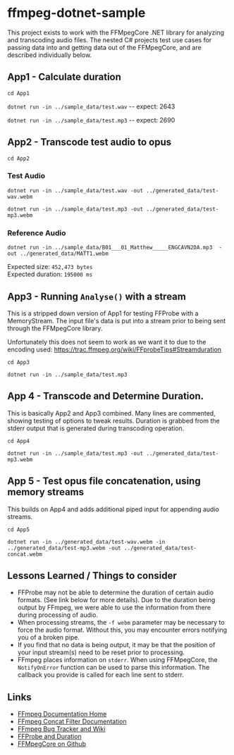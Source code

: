 # ffmpeg-dotnet-sample

This project exists to work with the FFMpegCore .NET library for analyzing and transcoding audio files. The nested C# projects test use cases for passing data into and getting data out of the FFMpegCore, and are described individually below.

## App1 - Calculate duration

`cd App1`

`dotnet run -in ../sample_data/test.wav` -- expect: 2643

`dotnet run -in ../sample_data/test.mp3` -- expect: 2690

## App2 - Transcode test audio to opus

`cd App2`


### Test Audio

`dotnet run -in ../sample_data/test.wav -out ../generated_data/test-wav.webm`

`dotnet run -in ../sample_data/test.mp3 -out ../generated_data/test-mp3.webm`

### Reference Audio

`dotnet run -in ../sample_data/B01___01_Matthew_____ENGCAVN2DA.mp3  -out ../generated_data/MATT1.webm`

Expected size: `452,473 bytes`<br />
Expected duration: `195000 ms`

## App3 - Running `Analyse()` with a stream

This is a stripped down version of App1 for testing FFProbe with a MemoryStream. The input file's data is put into a stream prior to being sent through the FFMpegCore library.

Unfortunately this does not seem to work as we want it to due to the encoding used: https://trac.ffmpeg.org/wiki/FFprobeTips#Streamduration

`cd App3`

`dotnet run -in ../sample_data/test.mp3`


## App 4 - Transcode and Determine Duration.

This is basically App2 and App3 combined. Many lines are commented, showing testing of options to tweak results. Duration is grabbed from the stderr output that is generated during transcoding operation.

`cd App4`

`dotnet run -in ../sample_data/test.mp3 -out ../generated_data/test-mp3.webm`

## App 5 - Test opus file concatenation, using memory streams

This builds on App4 and adds additional piped input for appending audio streams.

`cd App5`

`dotnet run -in ../generated_data/test-wav.webm -in ../generated_data/test-mp3.webm -out ../generated_data/test-concat.webm`


## Lessons Learned / Things to consider

- FFProbe may not be able to determine the duration of certain audio formats. (See link below for more details). Due to the duration being output by FFmpeg, we were able to use the information from there during processing of audio.
- When processing streams, the `-f webm` parameter may be necessary to force the audio format. Without this, you may encounter errors notifying you of a broken pipe.
- If you find that no data is being output, it may be that the position of your input stream(s) need to be reset prior to processing.
- FFmpeg places information on `stderr`. When using FFMpegCore, the `NotifyOnError` function can be used to parse this information. The callback you provide is called for each line sent to stderr.

## Links

- [FFmpeg Documentation Home](https://ffmpeg.org/documentation.html)
- [FFmpeg Concat Filter Documentation](https://ffmpeg.org/ffmpeg-filters.html#concat)
- [FFmpeg Bug Tracker and Wiki](https://trac.ffmpeg.org/wiki)
- [FFProbe and Duration](https://trac.ffmpeg.org/wiki/FFprobeTips#Streamduration)
- [FFMpegCore on Github](https://github.com/rosenbjerg/FFMpegCore)

